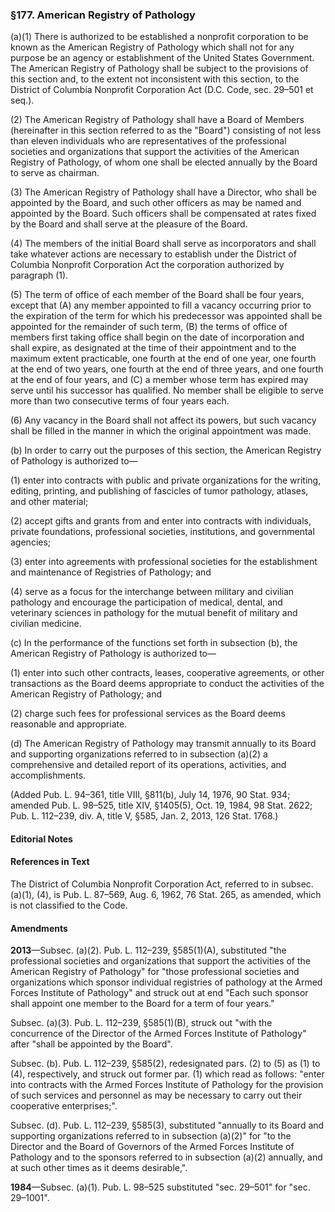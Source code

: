 ### §177. American Registry of Pathology ###

(a)(1) There is authorized to be established a nonprofit corporation to be known as the American Registry of Pathology which shall not for any purpose be an agency or establishment of the United States Government. The American Registry of Pathology shall be subject to the provisions of this section and, to the extent not inconsistent with this section, to the District of Columbia Nonprofit Corporation Act (D.C. Code, sec. 29–501 et seq.).

(2) The American Registry of Pathology shall have a Board of Members (hereinafter in this section referred to as the "Board") consisting of not less than eleven individuals who are representatives of the professional societies and organizations that support the activities of the American Registry of Pathology, of whom one shall be elected annually by the Board to serve as chairman.

(3) The American Registry of Pathology shall have a Director, who shall be appointed by the Board, and such other officers as may be named and appointed by the Board. Such officers shall be compensated at rates fixed by the Board and shall serve at the pleasure of the Board.

(4) The members of the initial Board shall serve as incorporators and shall take whatever actions are necessary to establish under the District of Columbia Nonprofit Corporation Act the corporation authorized by paragraph (1).

(5) The term of office of each member of the Board shall be four years, except that (A) any member appointed to fill a vacancy occurring prior to the expiration of the term for which his predecessor was appointed shall be appointed for the remainder of such term, (B) the terms of office of members first taking office shall begin on the date of incorporation and shall expire, as designated at the time of their appointment and to the maximum extent practicable, one fourth at the end of one year, one fourth at the end of two years, one fourth at the end of three years, and one fourth at the end of four years, and (C) a member whose term has expired may serve until his successor has qualified. No member shall be eligible to serve more than two consecutive terms of four years each.

(6) Any vacancy in the Board shall not affect its powers, but such vacancy shall be filled in the manner in which the original appointment was made.

(b) In order to carry out the purposes of this section, the American Registry of Pathology is authorized to—

(1) enter into contracts with public and private organizations for the writing, editing, printing, and publishing of fascicles of tumor pathology, atlases, and other material;

(2) accept gifts and grants from and enter into contracts with individuals, private foundations, professional societies, institutions, and governmental agencies;

(3) enter into agreements with professional societies for the establishment and maintenance of Registries of Pathology; and

(4) serve as a focus for the interchange between military and civilian pathology and encourage the participation of medical, dental, and veterinary sciences in pathology for the mutual benefit of military and civilian medicine.

(c) In the performance of the functions set forth in subsection (b), the American Registry of Pathology is authorized to—

(1) enter into such other contracts, leases, cooperative agreements, or other transactions as the Board deems appropriate to conduct the activities of the American Registry of Pathology; and

(2) charge such fees for professional services as the Board deems reasonable and appropriate.

(d) The American Registry of Pathology may transmit annually to its Board and supporting organizations referred to in subsection (a)(2) a comprehensive and detailed report of its operations, activities, and accomplishments.

(Added Pub. L. 94–361, title VIII, §811(b), July 14, 1976, 90 Stat. 934; amended Pub. L. 98–525, title XIV, §1405(5), Oct. 19, 1984, 98 Stat. 2622; Pub. L. 112–239, div. A, title V, §585, Jan. 2, 2013, 126 Stat. 1768.)

#### **Editorial Notes** ####

#### References in Text ####

The District of Columbia Nonprofit Corporation Act, referred to in subsec. (a)(1), (4), is Pub. L. 87–569, Aug. 6, 1962, 76 Stat. 265, as amended, which is not classified to the Code.

#### Amendments ####

**2013**—Subsec. (a)(2). Pub. L. 112–239, §585(1)(A), substituted "the professional societies and organizations that support the activities of the American Registry of Pathology" for "those professional societies and organizations which sponsor individual registries of pathology at the Armed Forces Institute of Pathology" and struck out at end "Each such sponsor shall appoint one member to the Board for a term of four years."

Subsec. (a)(3). Pub. L. 112–239, §585(1)(B), struck out "with the concurrence of the Director of the Armed Forces Institute of Pathology" after "shall be appointed by the Board".

Subsec. (b). Pub. L. 112–239, §585(2), redesignated pars. (2) to (5) as (1) to (4), respectively, and struck out former par. (1) which read as follows: "enter into contracts with the Armed Forces Institute of Pathology for the provision of such services and personnel as may be necessary to carry out their cooperative enterprises;".

Subsec. (d). Pub. L. 112–239, §585(3), substituted "annually to its Board and supporting organizations referred to in subsection (a)(2)" for "to the Director and the Board of Governors of the Armed Forces Institute of Pathology and to the sponsors referred to in subsection (a)(2) annually, and at such other times as it deems desirable,".

**1984**—Subsec. (a)(1). Pub. L. 98–525 substituted "sec. 29–501" for "sec. 29–1001".